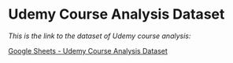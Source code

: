 # Udemy Course Analysis Dataset

*This is the link to the dataset of Udemy course analysis:*

[Google Sheets - Udemy Course Analysis Dataset](https://docs.google.com/spreadsheets/d/1M8XVIKoJLKmjeyRXvrzDGpIkP7cbB5N8NViIZI5MM3I/edit?usp=sharing)
